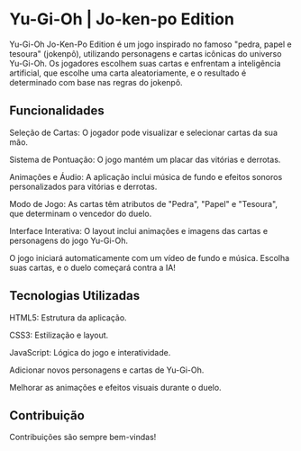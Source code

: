 # Yu-Gi-Oh | Jo-ken-po Edition

 Yu-Gi-Oh Jo-Ken-Po Edition é um jogo inspirado no famoso "pedra, papel e tesoura" (jokenpô), utilizando personagens e cartas icônicas do universo Yu-Gi-Oh. Os jogadores escolhem suas cartas e enfrentam a inteligência artificial, que escolhe uma carta aleatoriamente, e o resultado é determinado com base nas regras do jokenpô.

## Funcionalidades
Seleção de Cartas: O jogador pode visualizar e selecionar cartas da sua mão.

Sistema de Pontuação: O jogo mantém um placar das vitórias e derrotas.

Animações e Áudio: A aplicação inclui música de fundo e efeitos sonoros personalizados para vitórias e derrotas.

Modo de Jogo: As cartas têm atributos de "Pedra", "Papel" e "Tesoura", que determinam o vencedor do duelo.

Interface Interativa: O layout inclui animações e imagens das cartas e personagens do jogo Yu-Gi-Oh.


O jogo iniciará automaticamente com um vídeo de fundo e música. Escolha suas cartas, e o duelo começará contra a IA!

## Tecnologias Utilizadas
HTML5: Estrutura da aplicação.

CSS3: Estilização e layout.

JavaScript: Lógica do jogo e interatividade.

Adicionar novos personagens e cartas de Yu-Gi-Oh.

Melhorar as animações e efeitos visuais durante o duelo.

## Contribuição
Contribuições são sempre bem-vindas!

